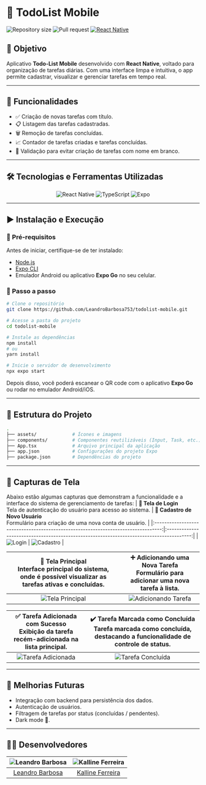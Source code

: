 # 📝 TodoList Mobile

![Repository size](https://img.shields.io/github/repo-size/LeandroBarbosa753/todolist-mobile?color=blue)
![Pull request](https://img.shields.io/static/v1?label=PR&message=welcome&color=green)
[![React Native](https://img.shields.io/badge/React_Native-%3E%3D0.72.0-blue)](https://reactnative.dev/)

## 🎯 Objetivo

Aplicativo **Todo-List Mobile** desenvolvido com **React Native**, voltado para organização de tarefas diárias. Com uma interface limpa e intuitiva, o app permite cadastrar, visualizar e gerenciar tarefas em tempo real.

---

## 📱 Funcionalidades

- ✅ Criação de novas tarefas com título.
- 📋 Listagem das tarefas cadastradas.
- 🗑️ Remoção de tarefas concluídas.
- 📈 Contador de tarefas criadas e tarefas concluídas.
- 📵 Validação para evitar criação de tarefas com nome em branco.

---

## 🛠️ Tecnologias e Ferramentas Utilizadas

<p align="center">
  <img src="https://img.shields.io/badge/React_Native-20232A?style=for-the-badge&logo=react&logoColor=61DAFB" alt="React Native">
  <img src="https://img.shields.io/badge/TypeScript-007ACC?style=for-the-badge&logo=typescript&logoColor=white" alt="TypeScript">
  <img src="https://img.shields.io/badge/Expo-000020?style=for-the-badge&logo=expo&logoColor=white" alt="Expo">
</p>

---

## ▶️ Instalação e Execução

### 🔧 Pré-requisitos

Antes de iniciar, certifique-se de ter instalado:

- [Node.js](https://nodejs.org/)
- [Expo CLI](https://docs.expo.dev/get-started/installation/)
- Emulador Android ou aplicativo **Expo Go** no seu celular.

### 🚀 Passo a passo

```bash
# Clone o repositório
git clone https://github.com/LeandroBarbosa753/todolist-mobile.git

# Acesse a pasta do projeto
cd todolist-mobile

# Instale as dependências
npm install
# ou
yarn install

# Inicie o servidor de desenvolvimento
npx expo start
```

Depois disso, você poderá escanear o QR code com o aplicativo **Expo Go** ou rodar no emulador Android/iOS.

---

## 📂 Estrutura do Projeto

```bash
.
├── assets/             # Ícones e imagens
├── components/         # Componentes reutilizáveis (Input, Task, etc.)
├── App.tsx             # Arquivo principal da aplicação
├── app.json            # Configurações do projeto Expo
├── package.json        # Dependências do projeto
```

---

## 📸 Capturas de Tela

Abaixo estão algumas capturas que demonstram a funcionalidade e a interface do sistema de gerenciamento de tarefas:
| **🔐 Tela de Login**<br>Tela de autenticação do usuário para acesso ao sistema. | **📝 Cadastro de Novo Usuário**<br>Formulário para criação de uma nova conta de usuário. |
|:---------------------------------------------------------------------------------:|:----------------------------------------------------------------------------------------:|
| ![Login](images/login.png) | ![Cadastro](images/cadastro.png) |

| **🧭 Tela Principal**<br>Interface principal do sistema, onde é possível visualizar as tarefas ativas e concluídas. | **➕ Adicionando uma Nova Tarefa**<br>Formulário para adicionar uma nova tarefa à lista. |
| :-----------------------------------------------------------------------------------------------------------------: | :--------------------------------------------------------------------------------------: |
|                                   ![Tela Principal](images/tela%20principal.png)                                    |                  ![Adicionando Tarefa](images/adicionando%20tarefa.png)                  |

| **✅ Tarefa Adicionada com Sucesso**<br>Exibição da tarefa recém-adicionada na lista principal. | **✔️ Tarefa Marcada como Concluída**<br>Tarefa marcada como concluída, destacando a funcionalidade de controle de status. |
| :---------------------------------------------------------------------------------------------: | :-----------------------------------------------------------------------------------------------------------------------: |
|                      ![Tarefa Adicionada](images/tarefa%20adicionada.png)                       |                                    ![Tarefa Concluída](images/tarefa%20concluída.png)                                     |

---

## 📌 Melhorias Futuras

- Integração com backend para persistência dos dados.
- Autenticação de usuários.
- Filtragem de tarefas por status (concluídas / pendentes).
- Dark mode 🌙.

---

## 👨‍💻 Desenvolvedores

| ![Leandro Barbosa](https://avatars.githubusercontent.com/u/101986070?v=4) | ![Kalline Ferreira](https://avatars.githubusercontent.com/u/74149487?v=4) |
| :-----------------------------------------------------------------------: | :-----------------------------------------------------------------------: |
|          [Leandro Barbosa](https://github.com/LeandroBarbosa753)          |             [Kalline Ferreira](https://github.com/KaahSilva)              |
